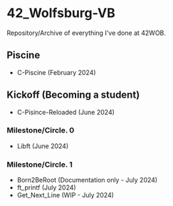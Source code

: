# 42_Wolfsburg-VB

 Repository/Archive of everything I've done at 42WOB.

## Piscine

- C-Piscine (February 2024)

## Kickoff (Becoming a student)

- C-Pisince-Reloaded (June 2024)

### Milestone/Circle. 0

- Libft (June 2024)

### Milestone/Circle. 1

- Born2BeRoot (Documentation only - July 2024)
- ft_printf (July 2024)
- Get_Next_Line (WIP - July 2024)
